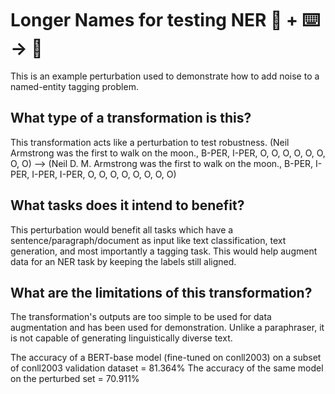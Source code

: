 # Longer Names for testing NER 🦎  + ⌨️ → 🐍
This is an example perturbation used to demonstrate how to add noise to a named-entity tagging problem.

## What type of a transformation is this?
This transformation acts like a perturbation to test robustness. 
(Neil Armstrong was the first to walk on the moon., B-PER, I-PER, O, O, O, O, O, O, O, O)
    --> (Neil D. M. Armstrong was the first to walk on the moon., B-PER, I-PER, I-PER, I-PER, O, O, O, O, O, O, O, O) 

## What tasks does it intend to benefit?
This perturbation would benefit all tasks which have a sentence/paragraph/document as input like text classification, 
text generation, and most importantly a tagging task.
This would help augment data for an NER task by keeping the labels still aligned.

## What are the limitations of this transformation?
The transformation's outputs are too simple to be used for data augmentation and has been used for demonstration. 
Unlike a paraphraser, it is not capable of 
generating linguistically diverse text.

The accuracy of a BERT-base model (fine-tuned on conll2003) on a subset of conll2003 validation dataset = 81.364%
The accuracy of the same model on the perturbed set = 70.911%